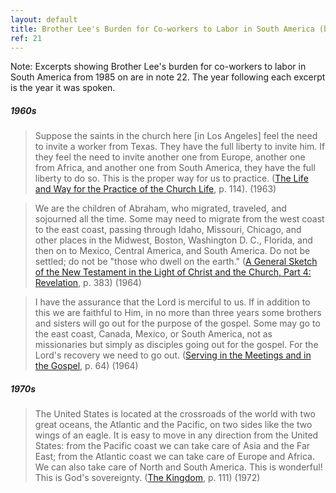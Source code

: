 ```yaml
---
layout: default
title: Brother Lee's Burden for Co-workers to Labor in South America (before 1985)
ref: 21
---
```


Note: Excerpts showing Brother Lee's burden for co-workers to labor in South America from 1985 on are in note 22. The year following each excerpt is the year it was spoken.

##### 1960s

> Suppose the saints in the church here [in Los Angeles] feel the need to invite a worker from Texas. They have the full liberty to invite him. If they feel the need to invite another one from Europe, another one from Africa, and another one from South America, they have the full liberty to do so. This is the proper way for us to practice. ([The Life and Way for the Practice of the Church Life](http://www.ministrybooks.org/books.cfm?xid=AQQ6CARBG1F1Q), p. 114). (1963)

> We are the children of Abraham, who migrated, traveled, and sojourned all the time. Some may need to migrate from the west coast to the east coast, passing through Idaho, Missouri, Chicago, and other places in the Midwest, Boston, Washington D. C., Florida, and then on to Mexico, Central America, and South America. Do not be settled; do not be "those who dwell on the earth." ([A General Sketch of the New Testament in the Light of Christ and the Church, Part 4: Revelation](http://www.ministrybooks.org/books.cfm?xid=LZ5RQA7EKX6SK), p. 383) (1964)

> I have the assurance that the Lord is merciful to us. If in addition to this we are faithful to Him, in no more than three years some brothers and sisters will go out for the purpose of the gospel. Some may go to the east coast, Canada, Mexico, or South America, not as missionaries but simply as disciples going out for the gospel. For the Lord's recovery we need to go out. ([Serving in the Meetings and in the Gospel](http://www.ministrybooks.org/books.cfm?xid=GR8XIL8SEIJIR), p. 64) (1964)

##### 1970s

> The United States is located at the crossroads of the world with two great oceans, the Atlantic and the Pacific, on two sides like the two wings of an eagle. It is easy to move in any direction from the United States: from the Pacific coast we can take care of Asia and the Far East; from the Atlantic coast we can take care of Europe and Africa. We can also take care of North and South America. This is wonderful! This is God's sovereignty. ([The Kingdom](http://www.ministrybooks.org/books.cfm?xid=KU0AKH9S8ABZ1), p. 111) (1972)
